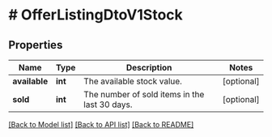 # # OfferListingDtoV1Stock

## Properties

Name | Type | Description | Notes
------------ | ------------- | ------------- | -------------
**available** | **int** | The available stock value. | [optional]
**sold** | **int** | The number of sold items in the last 30 days. | [optional]

[[Back to Model list]](../../README.md#models) [[Back to API list]](../../README.md#endpoints) [[Back to README]](../../README.md)
